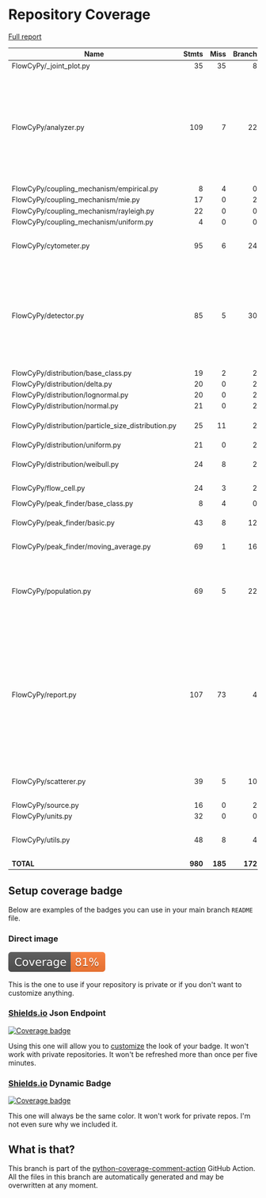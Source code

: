 # Repository Coverage

[Full report](https://htmlpreview.github.io/?https://github.com/MartinPdeS/FlowCyPy/blob/python-coverage-comment-action-data/htmlcov/index.html)

| Name                                                  |    Stmts |     Miss |   Branch |   BrPart |   Cover |   Missing |
|------------------------------------------------------ | -------: | -------: | -------: | -------: | ------: | --------: |
| FlowCyPy/\_joint\_plot.py                             |       35 |       35 |        8 |        0 |      0% |      1-72 |
| FlowCyPy/analyzer.py                                  |      109 |        7 |       22 |        6 |     90% |150-151, 221, 243-244, 260->251, 308->316, 316->282, 320-326 |
| FlowCyPy/coupling\_mechanism/empirical.py             |        8 |        4 |        0 |        0 |     50% |     37-46 |
| FlowCyPy/coupling\_mechanism/mie.py                   |       17 |        0 |        2 |        0 |    100% |           |
| FlowCyPy/coupling\_mechanism/rayleigh.py              |       22 |        0 |        0 |        0 |    100% |           |
| FlowCyPy/coupling\_mechanism/uniform.py               |        4 |        0 |        0 |        0 |    100% |           |
| FlowCyPy/cytometer.py                                 |       95 |        6 |       24 |        2 |     92% |141-142, 188-191 |
| FlowCyPy/detector.py                                  |       85 |        5 |       30 |       10 |     87% |59->58, 73, 77->76, 91, 95->94, 109, 113->112, 127, 228->exit, 264 |
| FlowCyPy/distribution/base\_class.py                  |       19 |        2 |        2 |        0 |     90% |    26, 30 |
| FlowCyPy/distribution/delta.py                        |       20 |        0 |        2 |        0 |    100% |           |
| FlowCyPy/distribution/lognormal.py                    |       20 |        0 |        2 |        0 |    100% |           |
| FlowCyPy/distribution/normal.py                       |       21 |        0 |        2 |        0 |    100% |           |
| FlowCyPy/distribution/particle\_size\_distribution.py |       25 |       11 |        2 |        0 |     59% |48, 64-71, 92-99 |
| FlowCyPy/distribution/uniform.py                      |       21 |        0 |        2 |        0 |    100% |           |
| FlowCyPy/distribution/weibull.py                      |       24 |        8 |        2 |        0 |     69% |39, 55-57, 76-81 |
| FlowCyPy/flow\_cell.py                                |       24 |        3 |        2 |        0 |     88% | 64-65, 68 |
| FlowCyPy/peak\_finder/base\_class.py                  |        8 |        4 |        0 |        0 |     50% |     32-40 |
| FlowCyPy/peak\_finder/basic.py                        |       43 |        8 |       12 |        1 |     69% |83->86, 141-152 |
| FlowCyPy/peak\_finder/moving\_average.py              |       69 |        1 |       16 |        2 |     96% |95->98, 199 |
| FlowCyPy/population.py                                |       69 |        5 |       22 |        8 |     86% |51->50, 65, 70->69, 84, 89->88, 103, 111, 210 |
| FlowCyPy/report.py                                    |      107 |       73 |        4 |        0 |     32% |13, 45-49, 53-58, 62-64, 68-76, 80-93, 97-133, 137-154, 158-162, 166, 179-190, 196-244 |
| FlowCyPy/scatterer.py                                 |       39 |        5 |       10 |        2 |     86% |98-102, 105->70 |
| FlowCyPy/source.py                                    |       16 |        0 |        2 |        0 |    100% |           |
| FlowCyPy/units.py                                     |       32 |        0 |        0 |        0 |    100% |           |
| FlowCyPy/utils.py                                     |       48 |        8 |        4 |        0 |     85% |25, 30, 79-84, 88-89, 110 |
|                                             **TOTAL** |  **980** |  **185** |  **172** |   **31** | **80%** |           |


## Setup coverage badge

Below are examples of the badges you can use in your main branch `README` file.

### Direct image

[![Coverage badge](https://raw.githubusercontent.com/MartinPdeS/FlowCyPy/python-coverage-comment-action-data/badge.svg)](https://htmlpreview.github.io/?https://github.com/MartinPdeS/FlowCyPy/blob/python-coverage-comment-action-data/htmlcov/index.html)

This is the one to use if your repository is private or if you don't want to customize anything.

### [Shields.io](https://shields.io) Json Endpoint

[![Coverage badge](https://img.shields.io/endpoint?url=https://raw.githubusercontent.com/MartinPdeS/FlowCyPy/python-coverage-comment-action-data/endpoint.json)](https://htmlpreview.github.io/?https://github.com/MartinPdeS/FlowCyPy/blob/python-coverage-comment-action-data/htmlcov/index.html)

Using this one will allow you to [customize](https://shields.io/endpoint) the look of your badge.
It won't work with private repositories. It won't be refreshed more than once per five minutes.

### [Shields.io](https://shields.io) Dynamic Badge

[![Coverage badge](https://img.shields.io/badge/dynamic/json?color=brightgreen&label=coverage&query=%24.message&url=https%3A%2F%2Fraw.githubusercontent.com%2FMartinPdeS%2FFlowCyPy%2Fpython-coverage-comment-action-data%2Fendpoint.json)](https://htmlpreview.github.io/?https://github.com/MartinPdeS/FlowCyPy/blob/python-coverage-comment-action-data/htmlcov/index.html)

This one will always be the same color. It won't work for private repos. I'm not even sure why we included it.

## What is that?

This branch is part of the
[python-coverage-comment-action](https://github.com/marketplace/actions/python-coverage-comment)
GitHub Action. All the files in this branch are automatically generated and may be
overwritten at any moment.